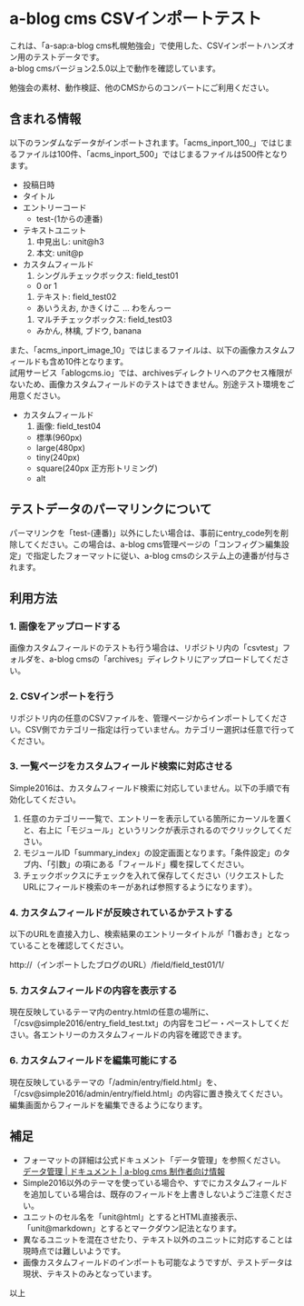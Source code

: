 a-blog cms CSVインポートテスト
====================

これは、「a-sap:a-blog cms札幌勉強会」で使用した、CSVインポートハンズオン用のテストデータです。  
a-blog cmsバージョン2.5.0以上で動作を確認しています。

勉強会の素材、動作検証、他のCMSからのコンバートにご利用ください。

## 含まれる情報

以下のランダムなデータがインポートされます。「acms_inport_100_」ではじまるファイルは100件、「acms_inport_500」ではじまるファイルは500件となります。

- 投稿日時
- タイトル
- エントリーコード
  - test-(1からの連番)
- テキストユニット
  1. 中見出し: unit@h3
  1. 本文: unit@p
- カスタムフィールド
  1. シングルチェックボックス: field_test01
    - 0 or 1
  1. テキスト: field_test02
    - あいうえお, かきくけこ ... わをんっー
  1. マルチチェックボックス: field_test03
    - みかん, 林檎, ブドウ, banana

また、「acms_inport_image_10」ではじまるファイルは、以下の画像カスタムフィールドも含め10件となります。  
試用サービス「ablogcms.io」では、archivesディレクトリへのアクセス権限がないため、画像カスタムフィールドのテストはできません。別途テスト環境をご用意ください。

- カスタムフィールド
  1. 画像: field_test04
    - 標準(960px)
    - large(480px)
    - tiny(240px)
    - square(240px 正方形トリミング)
    - alt


## テストデータのパーマリンクについて

パーマリンクを「test-(連番)」以外にしたい場合は、事前にentry_code列を削除してください。この場合は、a-blog cms管理ページの「コンフィグ＞編集設定」で指定したフォーマットに従い、a-blog cmsのシステム上の連番が付与されます。

## 利用方法

### 1. 画像をアップロードする

画像カスタムフィールドのテストも行う場合は、リポジトリ内の「csvtest」フォルダを、a-blog cmsの「archives」ディレクトリにアップロードしてください。

### 2. CSVインポートを行う

リポジトリ内の任意のCSVファイルを、管理ページからインポートしてください。CSV側でカテゴリー指定は行っていません。カテゴリー選択は任意で行ってください。

### 3. 一覧ページをカスタムフィールド検索に対応させる

Simple2016は、カスタムフィールド検索に対応していません。以下の手順で有効化してください。

1. 任意のカテゴリー一覧で、エントリーを表示している箇所にカーソルを置くと、右上に「モジュール」というリンクが表示されるのでクリックしてください。
1. モジュールID「summary_index」の設定画面となります。「条件設定」のタブ内、「引数」の項にある「フィールド」欄を探してください。
1. チェックボックスにチェックを入れて保存してください（リクエストしたURLにフィールド検索のキーがあれば参照するようになります）。

### 4. カスタムフィールドが反映されているかテストする

以下のURLを直接入力し、検索結果のエントリータイトルが「1番おき」となっていることを確認してください。

http://（インポートしたブログのURL）/field/field_test01/1/

### 5. カスタムフィールドの内容を表示する

現在反映しているテーマ内のentry.htmlの任意の場所に、「/csv@simple2016/entry_field_test.txt」の内容をコピー・ペーストしてください。各エントリーのカスタムフィールドの内容を確認できます。

### 6. カスタムフィールドを編集可能にする

現在反映しているテーマの「/admin/entry/field.html」を、「/csv@simple2016/admin/entry/field.html」の内容に置き換えてください。  
編集画面からフィールドを編集できるようになります。

## 補足

- フォーマットの詳細は公式ドキュメント「データ管理」を参照ください。<br>[データ管理 | ドキュメント | a-blog cms 制作者向け情報](http://developer.a-blogcms.jp/document/datamanagement/)
- Simple2016以外のテーマを使っている場合や、すでにカスタムフィールドを追加している場合は、既存のフィールドを上書きしないようご注意ください。
- ユニットのセル名を「unit@html」とするとHTML直接表示、「unit@markdown」とするとマークダウン記法となります。
- 異なるユニットを混在させたり、テキスト以外のユニットに対応することは現時点では難しいようです。
- 画像カスタムフィールドのインポートも可能なようですが、テストデータは現状、テキストのみとなっています。

以上
